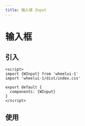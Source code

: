 ```yaml
---
title: 输入框 Input
---
```

# 输入框
## 引入
```
<script>
import {WInput} from 'wheelui-1'
import 'wheelui-1/dist/index.css'

export default {
  components: {WInput}
}
</script>
```
## 使用

<ClientOnly>
<input-demo></input-demo>
</ClientOnly>